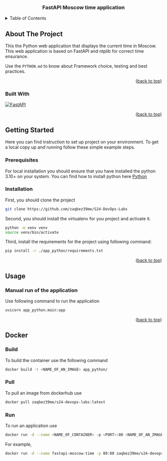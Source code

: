 <div align="center">
  <h3 align="center">FastAPI Moscow time application</h3>
</div>
<a name="readme-top"></a>

<!-- TABLE OF CONTENTS -->
<details>
  <summary>Table of Contents</summary>
  <ol>
    <li>
      <a href="#about-the-project">About The Project</a>
      <ul>
        <li><a href="#built-with">Built With</a></li>
      </ul>
    </li>
    <li>
      <a href="#getting-started">Getting Started</a>
      <ul>
        <li><a href="#prerequisites">Prerequisites</a></li>
        <li><a href="#installation">Installation</a></li>
      </ul>
    </li>
    <li><a href="#usage">Usage</a></li>
  </ol>
</details>

<!-- ABOUT THE PROJECT -->
## About The Project

This the Python web application that displays the current time in Moscow. This web application is based on FastAPI
and ntplib for correct time ensurance.

Use the `PYTHON.md` to know about Framework choice, testing and best practices.

<p align="right">(<a href="#readme-top">back to top</a>)</p>

### Built With

[![FastAPI][FastAPI]][FastAPI-url]

<p align="right">(<a href="#readme-top">back to top</a>)</p>

<!-- GETTING STARTED -->
## Getting Started

Here you can find instruction to set up project on your environment.
To get a local copy up and running follow these simple example steps.

### Prerequisites

For local installation you should ensure that you have installed the python 3.10+ on your system.
You can find how to install python here [Python](python.org)

### Installation

First, you should clone the project

```bash
git clone https://github.com/zaqbez39me/S24-DevOps-Labs
```

Second, you should install the virtualenv for you project and activate it.

```bash
python -m venv venv
source venv/bin/activate
```

Third, install the requirements for the project using following command:

```bash
pip install -r ./app_python/requirements.txt
```

<p align="right">(<a href="#readme-top">back to top</a>)</p>

<!-- USAGE EXAMPLES -->
## Usage

### Manual run of the application

Use following command to run the application

```bash
uvicorn app_python.main:app
```

<p align="right">(<a href="#readme-top">back to top</a>)</p>

<!-- MARKDOWN LINKS & IMAGES -->
[FastAPI]: https://img.shields.io/badge/FastAPI-005571?style=for-the-badge&logo=fastapi
[FastAPI-url]: https://fastapi.tiangolo.com/

## Docker

### Build

To build the container use the following command

```bash
docker build -t <NAME_OF_AN_IMAGE> app_python/
```

### Pull

To pull an image from dockerhub use

```bash
docker pull zaqbez39me/s24-devops-labs:latest
```

### Run

To run an application use

```bash
docker run -d --name <NAME_OF_CONTAINER> -p <PORT>:80 <NAME_OF_AN_IMAGE>
```

For example,

```bash
docker run -d --name fastapi-moscow-time -p 80:80 zaqbez39me/s24-devops-labs:latest
```
